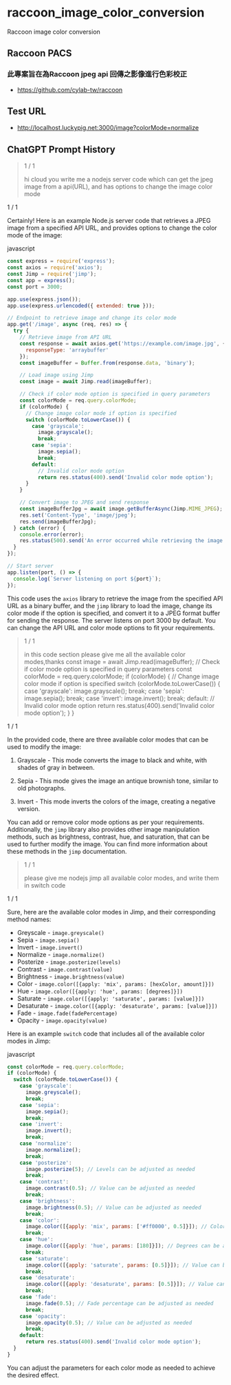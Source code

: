 # raccoon_image_color_conversion
 Raccoon image color conversion

## Raccoon PACS
### 此專案旨在為Raccoon jpeg api 回傳之影像進行色彩校正
+ https://github.com/cylab-tw/raccoon

## Test URL
+ http://localhost.luckypig.net:3000/image?colorMode=normalize

## ChatGPT Prompt History
> 1 / 1
> 
> hi cloud you write me a nodejs server code which can get the jpeg image from a api(URL), and has options to change the image color mode

1 / 1

Certainly! Here is an example Node.js server code that retrieves a JPEG image from a specified API URL, and provides options to change the color mode of the image:

javascript

```javascript
const express = require('express');
const axios = require('axios');
const Jimp = require('jimp');
const app = express();
const port = 3000;

app.use(express.json());
app.use(express.urlencoded({ extended: true }));

// Endpoint to retrieve image and change its color mode
app.get('/image', async (req, res) => {
  try {
    // Retrieve image from API URL
    const response = await axios.get('https://example.com/image.jpg', {
      responseType: 'arraybuffer'
    });
    const imageBuffer = Buffer.from(response.data, 'binary');

    // Load image using Jimp
    const image = await Jimp.read(imageBuffer);

    // Check if color mode option is specified in query parameters
    const colorMode = req.query.colorMode;
    if (colorMode) {
      // Change image color mode if option is specified
      switch (colorMode.toLowerCase()) {
        case 'grayscale':
          image.grayscale();
          break;
        case 'sepia':
          image.sepia();
          break;
        default:
          // Invalid color mode option
          return res.status(400).send('Invalid color mode option');
      }
    }

    // Convert image to JPEG and send response
    const imageBufferJpg = await image.getBufferAsync(Jimp.MIME_JPEG);
    res.set('Content-Type', 'image/jpeg');
    res.send(imageBufferJpg);
  } catch (error) {
    console.error(error);
    res.status(500).send('An error occurred while retrieving the image');
  }
});

// Start server
app.listen(port, () => {
  console.log(`Server listening on port ${port}`);
});
```

This code uses the `axios` library to retrieve the image from the specified API URL as a binary buffer, and the `jimp` library to load the image, change its color mode if the option is specified, and convert it to a JPEG format buffer for sending the response. The server listens on port 3000 by default. You can change the API URL and color mode options to fit your requirements.

> 1 / 1
> 
> in this code section please give me all the available color modes,thanks const image = await Jimp.read(imageBuffer); // Check if color mode option is specified in query parameters const colorMode = req.query.colorMode; if (colorMode) { // Change image color mode if option is specified switch (colorMode.toLowerCase()) { case 'grayscale': image.grayscale(); break; case 'sepia': image.sepia(); break; case 'invert': image.invert(); break; default: // Invalid color mode option return res.status(400).send('Invalid color mode option'); } }

1 / 1

In the provided code, there are three available color modes that can be used to modify the image:

1.  Grayscale - This mode converts the image to black and white, with shades of gray in between.
    
2.  Sepia - This mode gives the image an antique brownish tone, similar to old photographs.
    
3.  Invert - This mode inverts the colors of the image, creating a negative version.
    

You can add or remove color mode options as per your requirements. Additionally, the `jimp` library also provides other image manipulation methods, such as brightness, contrast, hue, and saturation, that can be used to further modify the image. You can find more information about these methods in the `jimp` documentation.

> 1 / 1
> 
> please give me nodejs jimp all available color modes, and write them in switch code

1 / 1

Sure, here are the available color modes in Jimp, and their corresponding method names:

*   Greyscale - `image.greyscale()`
*   Sepia - `image.sepia()`
*   Invert - `image.invert()`
*   Normalize - `image.normalize()`
*   Posterize - `image.posterize(levels)`
*   Contrast - `image.contrast(value)`
*   Brightness - `image.brightness(value)`
*   Color - `image.color([{apply: 'mix', params: [hexColor, amount]}])`
*   Hue - `image.color([{apply: 'hue', params: [degrees]}])`
*   Saturate - `image.color([{apply: 'saturate', params: [value]}])`
*   Desaturate - `image.color([{apply: 'desaturate', params: [value]}])`
*   Fade - `image.fade(fadePercentage)`
*   Opacity - `image.opacity(value)`

Here is an example `switch` code that includes all of the available color modes in Jimp:

javascript

```javascript
const colorMode = req.query.colorMode;
if (colorMode) {
  switch (colorMode.toLowerCase()) {
    case 'grayscale':
      image.greyscale();
      break;
    case 'sepia':
      image.sepia();
      break;
    case 'invert':
      image.invert();
      break;
    case 'normalize':
      image.normalize();
      break;
    case 'posterize':
      image.posterize(5); // Levels can be adjusted as needed
      break;
    case 'contrast':
      image.contrast(0.5); // Value can be adjusted as needed
      break;
    case 'brightness':
      image.brightness(0.5); // Value can be adjusted as needed
      break;
    case 'color':
      image.color([{apply: 'mix', params: ['#ff0000', 0.5]}]); // Color and amount can be adjusted as needed
      break;
    case 'hue':
      image.color([{apply: 'hue', params: [180]}]); // Degrees can be adjusted as needed
      break;
    case 'saturate':
      image.color([{apply: 'saturate', params: [0.5]}]); // Value can be adjusted as needed
      break;
    case 'desaturate':
      image.color([{apply: 'desaturate', params: [0.5]}]); // Value can be adjusted as needed
      break;
    case 'fade':
      image.fade(0.5); // Fade percentage can be adjusted as needed
      break;
    case 'opacity':
      image.opacity(0.5); // Value can be adjusted as needed
      break;
    default:
      return res.status(400).send('Invalid color mode option');
  }
}
```

You can adjust the parameters for each color mode as needed to achieve the desired effect.